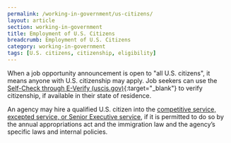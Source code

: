 ```yaml
---
permalink: /working-in-government/us-citizens/
layout: article
section: working-in-government
title: Employment of U.S. Citizens
breadcrumb: Employment of U.S. Citizens
category: working-in-government
tags: [U.S. citizens, citizenship, eligibility]
---
```


When a job opportunity announcement is open to "all U.S. citizens", it means anyone with U.S. citizenship may apply. Job seekers can use the [Self-Check through E-Verify (uscis.gov)](https://www.uscis.gov/mye-verify/self-check){:target="_blank"} to verify citizenship, if available in their state of residence.

An agency may hire a qualified U.S. citizen into the [competitive service, excepted service, or Senior Executive service](../service/), if it is permitted to do so by the annual appropriations act and the immigration law and the agency’s specific laws and internal policies.
